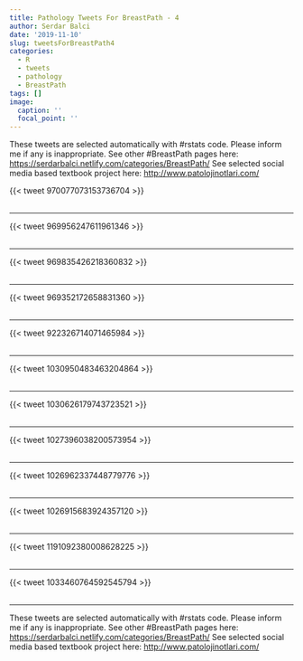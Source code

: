```yaml
---
title: Pathology Tweets For BreastPath - 4
author: Serdar Balci
date: '2019-11-10'
slug: tweetsForBreastPath4
categories:
  - R
  - tweets
  - pathology
  - BreastPath
tags: []
image:
  caption: ''
  focal_point: ''
---
```



These tweets are selected automatically with #rstats code. Please inform me if any is inappropriate.
See other #BreastPath pages here: https://serdarbalci.netlify.com/categories/BreastPath/ 
See selected social media based textbook project here: http://www.patolojinotlari.com/

{{< tweet 970077073153736704 >}}
<br>
<br>
<hr>
{{< tweet 969956247611961346 >}}
<br>
<br>
<hr>
{{< tweet 969835426218360832 >}}
<br>
<br>
<hr>
{{< tweet 969352172658831360 >}}
<br>
<br>
<hr>
{{< tweet 922326714071465984 >}}
<br>
<br>
<hr>
{{< tweet 1030950483463204864 >}}
<br>
<br>
<hr>
{{< tweet 1030626179743723521 >}}
<br>
<br>
<hr>
{{< tweet 1027396038200573954 >}}
<br>
<br>
<hr>
{{< tweet 1026962337448779776 >}}
<br>
<br>
<hr>
{{< tweet 1026915683924357120 >}}
<br>
<br>
<hr>
{{< tweet 1191092380008628225 >}}
<br>
<br>
<hr>
{{< tweet 1033460764592545794 >}}
<br>
<br>
<hr>


These tweets are selected automatically with #rstats code. Please inform me if any is inappropriate.
See other #BreastPath pages here: https://serdarbalci.netlify.com/categories/BreastPath/ 
See selected social media based textbook project here: http://www.patolojinotlari.com/
